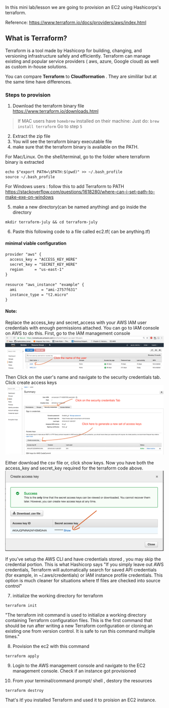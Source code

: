
In this mini lab/lesson we are going to provision an EC2 using Hashicorps's terraform.

Reference:
https://www.terraform.io/docs/providers/aws/index.html

## What is Terraform? 

Terraform is a tool made by Hashicorp for building, changing, and versioning infrastructure safely and efficiently. Terraform can manage existing and popular service providers ( aws, azure, Google cloud) as well as custom in-house solutions.

You can compare **Terraform** to **Cloudformation**
. They are simililar but at the same time have differences.




### Steps to provision

1) Download the terraform binary file 
https://www.terraform.io/downloads.html

> If MAC users have `homebrew` installed on their machine:
> Just do: `brew install terraform`
> Go to step `5`

2) Extract the zip file
3) You will see the terraform binary executable  file 
4) make sure that the terraform binary is available on the PATH. 

For Mac/Linux. On the shell/terminal,  go to the folder where terraform binary is extracted 
```console
echo $"export PATH=\$PATH:$(pwd)" >> ~/.bash_profile
source ~/.bash_profile
```

For Windows users : follow this to add Terraform to PATH https://stackoverflow.com/questions/1618280/where-can-i-set-path-to-make-exe-on-windows



5) make a  new directory(can be named anything) and go inside the directory
```console
mkdir terraform-july && cd terraform-july
```

6) Paste this following code to a file called ec2.tf( can be anything.tf)

#### minimal viable configuration

```HCL
provider "aws" {
  access_key = "ACCESS_KEY_HERE"
  secret_key = "SECRET_KEY_HERE"
  region     = "us-east-1"
}

resource "aws_instance" "example" {
  ami           = "ami-2757f631"
  instance_type = "t2.micro"
}
```

#### Note:

Replace the access_key and secret_access with your AWS IAM user credentials with enough permissions attached.
You can go to IAM console on AWS to do this.
First, go to the IAM management console 
![iam](https://github.com/merajhussain09/terraform/blob/master/AWS-lab/images/iam-console.png)

Then Click on the user's name and navigate to the security credentials tab. Click create access keys
![iam](https://github.com/merajhussain09/terraform/blob/master/AWS-lab/images/generate-access-keys.png)

Either download the csv file or, click show keys. Now you have both the access_key and secret_key required for the terraform code above.
![iam](https://github.com/merajhussain09/terraform/blob/master/AWS-lab/images/iam-generated-keys.png)




If you've setup the AWS CLI and have credentials stored , you may skip the credential portion.
This is what Hashicorp says "If you simply leave out AWS credentials, Terraform will automatically search for saved API credentials (for example, in ~/.aws/credentials) or IAM instance profile credentials. This option is much cleaner for situations where tf files are checked into source control"

7) initialize the working directory for terraform
```console 
terraform init
```

"The terraform init command is used to initialize a working directory containing Terraform configuration files. This is the first command that should be run after writing a new Terraform configuration or cloning an existing one from version control. It is safe to run this command multiple times."

8) Provision the ec2 with this command
```console
terraform apply
```

9) Login to the AWS management console and navigate to the EC2 management console.  Check if an instance got provisioned


10) From your terminal/command prompt/ shell , destory the resources
```console
terraform destroy
```


That's it! you installed Terraform and used it to proision an EC2 instance. 
